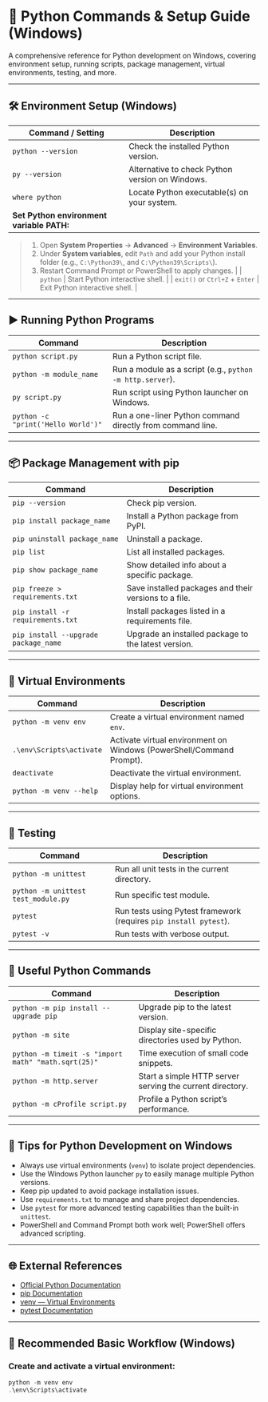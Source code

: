 # 🐍 Python Commands & Setup Guide (Windows)

A comprehensive reference for Python development on Windows, covering environment setup, running scripts, package management, virtual environments, testing, and more.

---

## 🛠 Environment Setup (Windows)

| Command / Setting                         | Description                                     |
| ----------------------------------------- | ----------------------------------------------- |
| `python --version`                        | Check the installed Python version.             |
| `py --version`                            | Alternative to check Python version on Windows. |
| `where python`                            | Locate Python executable(s) on your system.     |
| **Set Python environment variable PATH:** |
> 1. Open **System Properties** → **Advanced** → **Environment Variables**.  
> 2. Under **System variables**, edit `Path` and add your Python install folder (e.g., `C:\Python39\`, and `C:\Python39\Scripts\`).  
> 3. Restart Command Prompt or PowerShell to apply changes. |
| `python`                                  | Start Python interactive shell.                               |
| `exit()` or `Ctrl+Z` + `Enter`            | Exit Python interactive shell.                                |

---

## ▶️ Running Python Programs

| Command                            | Description                                                |
| ---------------------------------- | ---------------------------------------------------------- |
| `python script.py`                 | Run a Python script file.                                  |
| `python -m module_name`            | Run a module as a script (e.g., `python -m http.server`).  |
| `py script.py`                     | Run script using Python launcher on Windows.               |
| `python -c "print('Hello World')"` | Run a one-liner Python command directly from command line. |

---

## 📦 Package Management with pip

| Command                              | Description                                           |
| ------------------------------------ | ----------------------------------------------------- |
| `pip --version`                      | Check pip version.                                    |
| `pip install package_name`           | Install a Python package from PyPI.                   |
| `pip uninstall package_name`         | Uninstall a package.                                  |
| `pip list`                           | List all installed packages.                          |
| `pip show package_name`              | Show detailed info about a specific package.          |
| `pip freeze > requirements.txt`      | Save installed packages and their versions to a file. |
| `pip install -r requirements.txt`    | Install packages listed in a requirements file.       |
| `pip install --upgrade package_name` | Upgrade an installed package to the latest version.   |

---

## 🌿 Virtual Environments

| Command                  | Description                                                          |
| ------------------------ | -------------------------------------------------------------------- |
| `python -m venv env`     | Create a virtual environment named `env`.                            |
| `.\env\Scripts\activate` | Activate virtual environment on Windows (PowerShell/Command Prompt). |
| `deactivate`             | Deactivate the virtual environment.                                  |
| `python -m venv --help`  | Display help for virtual environment options.                        |

---

## 🧪 Testing

| Command                             | Description                                                       |
| ----------------------------------- | ----------------------------------------------------------------- |
| `python -m unittest`                | Run all unit tests in the current directory.                      |
| `python -m unittest test_module.py` | Run specific test module.                                         |
| `pytest`                            | Run tests using Pytest framework (requires `pip install pytest`). |
| `pytest -v`                         | Run tests with verbose output.                                    |

---

## 🔧 Useful Python Commands

| Command                                             | Description                                               |
| --------------------------------------------------- | --------------------------------------------------------- |
| `python -m pip install --upgrade pip`               | Upgrade pip to the latest version.                        |
| `python -m site`                                    | Display site-specific directories used by Python.         |
| `python -m timeit -s "import math" "math.sqrt(25)"` | Time execution of small code snippets.                    |
| `python -m http.server`                             | Start a simple HTTP server serving the current directory. |
| `python -m cProfile script.py`                      | Profile a Python script’s performance.                    |

---

## 🧠 Tips for Python Development on Windows

- Always use virtual environments (`venv`) to isolate project dependencies.
- Use the Windows Python launcher `py` to easily manage multiple Python versions.
- Keep pip updated to avoid package installation issues.
- Use `requirements.txt` to manage and share project dependencies.
- Use `pytest` for more advanced testing capabilities than the built-in `unittest`.
- PowerShell and Command Prompt both work well; PowerShell offers advanced scripting.

---

## 🌐 External References

- [Official Python Documentation](https://docs.python.org/3/)
- [pip Documentation](https://pip.pypa.io/en/stable/)
- [venv — Virtual Environments](https://docs.python.org/3/library/venv.html)
- [pytest Documentation](https://docs.pytest.org/en/stable/)

---

## 📌 Recommended Basic Workflow (Windows)

### Create and activate a virtual environment:

```powershell
python -m venv env
.\env\Scripts\activate
